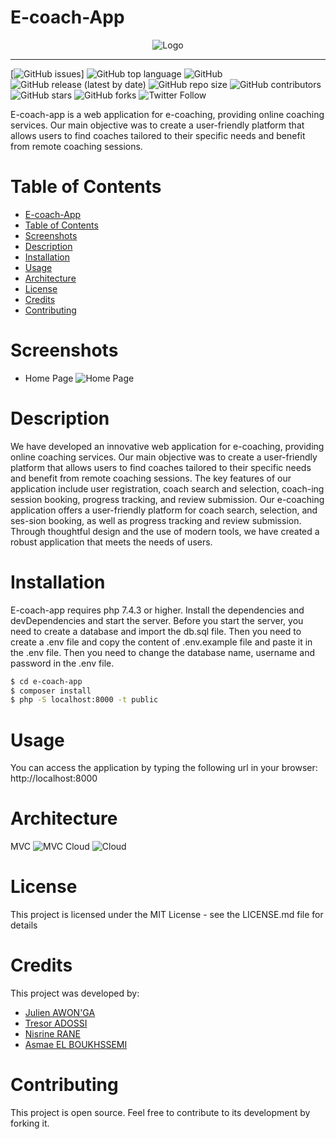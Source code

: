 # E-coach-App
<div style="text-align: center;">

![Logo](./Assets/logo.png)

</div>

---
[![GitHub issues](https://img.shields.io/github/issues/Julienawonga/e-coach-app)]
![GitHub top language](https://img.shields.io/github/languages/top/Julienawonga/e-coach-app)
![GitHub](https://img.shields.io/github/license/Julienawonga/e-coach-app)
![GitHub release (latest by date)](https://img.shields.io/github/v/release/Julienawonga/e-coach-app)
![GitHub repo size](https://img.shields.io/github/repo-size/Julienawonga/e-coach-app)
![GitHub contributors](https://img.shields.io/github/contributors/Julienawonga/e-coach-app)
![GitHub stars](https://img.shields.io/github/stars/Julienawonga/e-coach-app?style=social)
![GitHub forks](https://img.shields.io/github/forks/Julienawonga/e-coach-app?style=social)
![Twitter Follow](https://img.shields.io/twitter/follow/Julienawonga?style=social)

E-coach-app is a web application for e-coaching, providing online coaching services. Our main objective was to create a user-friendly platform that allows users to find coaches tailored to their specific needs and benefit from remote coaching sessions.
# Table of Contents  
- [E-coach-App](#e-coach-app)
- [Table of Contents](#table-of-contents)
- [Screenshots](#screenshots)
- [Description](#description)
- [Installation](#installation)
- [Usage](#usage)
- [Architecture](#architecture)
- [License](#license)
- [Credits](#credits)
- [Contributing](#contributing)
# Screenshots
- Home Page
 ![Home Page](./Assets/Acceuil.png) 
# Description
 We have developed an innovative web application for e-coaching, providing online coaching services. Our main objective was to create a user-friendly platform that allows users to find coaches tailored to their specific needs and benefit from remote coaching sessions.
The key features of our application include user registration, coach search and selection, coach-ing session booking, progress tracking, and review submission.
Our e-coaching application offers a user-friendly platform for coach search, selection, and ses-sion booking, as well as progress tracking and review submission. Through thoughtful design and the use of modern tools, we have created a robust application that meets the needs of users.

# Installation
E-coach-app requires php 7.4.3 or higher.
Install the dependencies and devDependencies and start the server.
Before you start the server, you need to create a database and import the db.sql file.
Then you need to create a .env file and copy the content of .env.example file and paste it in the .env file.
Then you need to change the database name, username and password in the .env file.
```sh
$ cd e-coach-app
$ composer install
$ php -S localhost:8000 -t public
```
# Usage
You can access the application by typing the following url in your browser: http://localhost:8000
# Architecture
 MVC
![MVC](./Assets/mvc.png)
 Cloud
![Cloud](./Assets/cloud.png)
# License
This project is licensed under the MIT License - see the LICENSE.md file for details
# Credits
This project was developed by:
- [Julien AWON'GA](www.linkedin.com/in/julienaonga)
- [Tresor ADOSSI](https://www.linkedin.com/in/tresor-adossi-0b1b3a1b0/)
- [Nisrine RANE](https://www.linkedin.com/in/nisrine-rane-9b1b3a1b0/)
- [Asmae EL BOUKHSSEMI](https://www.linkedin.com/in/asmae-el-boukhssimi-9b1b3a1b0/)
# Contributing
This project is open source. Feel free to contribute to its development by forking it.

